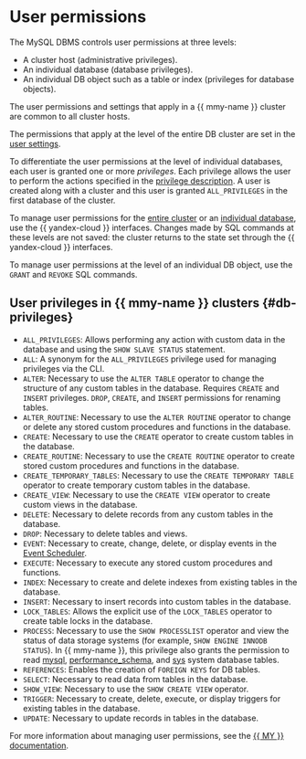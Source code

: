 # User permissions

The MySQL DBMS controls user permissions at three levels:

* A cluster host (administrative privileges).
* An individual database (database privileges).
* An individual DB object such as a table or index (privileges for database objects).

The user permissions and settings that apply in a {{ mmy-name }} cluster are common to all cluster hosts.

The permissions that apply at the level of the entire DB cluster are set in the [user settings](./settings-list.md#setting-administrative-priveleges).

To differentiate the user permissions at the level of individual databases, each user is granted one or more _privileges_. Each privilege allows the user to perform the actions specified in the [privilege description](#db-privileges). A user is created along with a cluster and this user is granted `ALL_PRIVILEGES` in the first database of the cluster.

To manage user permissions for the [entire cluster](./settings-list.md#setting-administrative-priveleges) or an [individual database](../operations/grant.md), use the {{ yandex-cloud }} interfaces. Changes made by SQL commands at these levels are not saved: the cluster returns to the state set through the {{ yandex-cloud }} interfaces.

To manage user permissions at the level of an individual DB object, use the `GRANT` and `REVOKE` SQL commands.

## User privileges in {{ mmy-name }} clusters {#db-privileges}

- `ALL_PRIVILEGES`: Allows performing any action with custom data in the database and using the `SHOW SLAVE STATUS` statement.
- `ALL`: A synonym for the `ALL_PRIVILEGES` privilege used for managing privileges via the CLI.
- `ALTER`: Necessary to use the `ALTER TABLE` operator to change the structure of any custom tables in the database. Requires `CREATE` and `INSERT` privileges. `DROP`, `CREATE`, and `INSERT` permissions for renaming tables.
- `ALTER_ROUTINE`: Necessary to use the `ALTER ROUTINE` operator to change or delete any stored custom procedures and functions in the database.
- `CREATE`: Necessary to use the `CREATE` operator to create custom tables in the database.
- `CREATE_ROUTINE`: Necessary to use the `CREATE ROUTINE` operator to create stored custom procedures and functions in the database.
- `CREATE_TEMPORARY_TABLES`: Necessary to use the `CREATE TEMPORARY TABLE` operator to create temporary custom tables in the database.
- `CREATE_VIEW`: Necessary to use the `CREATE VIEW` operator to create custom views in the database.
- `DELETE`: Necessary to delete records from any custom tables in the database.
- `DROP`: Necessary to delete tables and views.
- `EVENT`: Necessary to create, change, delete, or display events in the [Event Scheduler](https://dev.mysql.com/doc/refman/8.0/en/events-overview.html).
- `EXECUTE`: Necessary to execute any stored custom procedures and functions.
- `INDEX`: Necessary to create and delete indexes from existing tables in the database.
- `INSERT`: Necessary to insert records into custom tables in the database.
- `LOCK_TABLES`: Allows the explicit use of the `LOCK_TABLES` operator to create table locks in the database.
- `PROCESS`: Necessary to use the `SHOW PROCESSLIST` operator and view the status of data storage systems (for example, `SHOW ENGINE INNODB STATUS`). In {{ mmy-name }}, this privilege also grants the permission to read [mysql](https://dev.mysql.com/doc/refman/8.0/en/system-schema.html), [performance_schema](https://dev.mysql.com/doc/refman/8.0/en/performance-schema.html), and [sys](https://dev.mysql.com/doc/refman/8.0/en/sys-schema.html) system database tables.
- `REFERENCES`: Enables the creation of `FOREIGN KEYS` for DB tables.
- `SELECT`: Necessary to read data from tables in the database.
- `SHOW_VIEW`: Necessary to use the `SHOW CREATE VIEW` operator.
- `TRIGGER`: Necessary to create, delete, execute, or display triggers for existing tables in the database.
- `UPDATE`: Necessary to update records in tables in the database.

For more information about managing user permissions, see the [{{ MY }} documentation](https://dev.mysql.com/doc/refman/8.0/en/privileges-provided.html).
